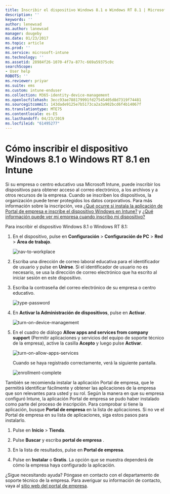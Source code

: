 ```yaml
---
title: Inscribir el dispositivo Windows 8.1 o Windows RT 8.1 | Microsoft Docs
description: ''
keywords: ''
author: lenewsad
ms.author: lanewsad
manager: dougeby
ms.date: 01/23/2017
ms.topic: article
ms.prod: ''
ms.service: microsoft-intune
ms.technology: ''
ms.assetid: 28984f26-1070-4f7a-877c-669a59375c0c
searchScope:
- User help
ROBOTS: ''
ms.reviewer: priyar
ms.suite: ems
ms.custom: intune-enduser
ms.collection: M365-identity-device-management
ms.openlocfilehash: 3ecc93ae788179991fd27545405d8d7319f74481
ms.sourcegitcommit: 143dade9125e7b5173ca2a3a902bcd6f4b14067f
ms.translationtype: MTE75
ms.contentlocale: es-ES
ms.lasthandoff: 04/23/2019
ms.locfileid: "61495277"
---
```

# <a name="how-to-enroll-your-windows-81-or-windows-rt-81-device-in-intune"></a>Cómo inscribir el dispositivo Windows 8.1 o Windows RT 8.1 en Intune  

Si su empresa o centro educativo usa Microsoft Intune, puede inscribir los dispositivos para obtener acceso al correo electrónico, a los archivos y a otros recursos de la empresa. Cuando se inscriben los dispositivos, la organización puede tener protegidos los datos corporativos. Para más información sobre la inscripción, vea [¿Qué ocurre si instala la aplicación de Portal de empresa e inscribe el dispositivo Windows en Intune?](what-happens-if-you-install-the-company-portal-app-and-enroll-your-device-in-intune-windows.md) y [¿Qué información puede ver mi empresa cuando inscribo mi dispositivo?](what-info-can-your-company-see-when-you-enroll-your-device-in-intune.md)  


Para inscribir el dispositivo Windows 8.1 o Windows RT 8.1:  

1.  En el dispositivo, pulse en **Configuración** &gt; **Configuración de PC** &gt; **Red** &gt; **Área de trabajo**.  

    ![nav-to-workplace](./media/W81-1-workplacejoin.png)  

2.  Escriba una dirección de correo laboral educativa para el identificador de usuario y pulse en **Unirse**. Si el identificador de usuario no es necesario, se usa la dirección de correo electrónico que ha escrito al iniciar sesión en este dispositivo.  

3.  Escriba la contraseña del correo electrónico de su empresa o centro educativo.  


    ![type-password](./media/W81-2-workplacesettings_signin.png)  

4.  En **Activar la Administración de dispositivos**, pulse en **Activar**.  


    ![turn-on-device-management](./media/W81-3-dev-mgt-turn-on.png)  

5.  En el cuadro de diálogo **Allow apps and services from company support** (Permitir aplicaciones y servicios del equipo de soporte técnico de la empresa), active la casilla **Acepto** y luego pulse **Activar**.  


    ![turn-on-allow-apps-services](./media/W81-4-agree-allow-apps-services.png)  

    Cuando se haya registrado correctamente, verá la siguiente pantalla.  


    ![enrollment-complete](./media/W81-5-enrolled-done.png)

También se recomienda instalar la aplicación Portal de empresa, que le permitirá identificar fácilmente y obtener las aplicaciones de la empresa que son relevantes para usted y su rol. Según la manera en que su empresa configuró Intune, la aplicación Portal de empresa se pudo haber instalado como parte del proceso de inscripción. Para comprobar si tiene la aplicación, busque **Portal de empresa** en la lista de aplicaciones. Si no ve el Portal de empresa en su lista de aplicaciones, siga estos pasos para instalarlo.

1.  Pulse en **Inicio** &gt; **Tienda**.  

2.  Pulse **Buscar** y escriba **portal de empresa** .  

3.  En la lista de resultados, pulse en **Portal de empresa**.  

4.  Pulse en **Instalar** o **Gratis**. La opción que se muestra dependerá de cómo la empresa haya configurado la aplicación.  

¿Sigue necesitando ayuda? Póngase en contacto con el departamento de soporte técnico de la empresa. Para averiguar su información de contacto, vaya al [sitio web del portal de empresa](https://go.microsoft.com/fwlink/?linkid=2010980).  
